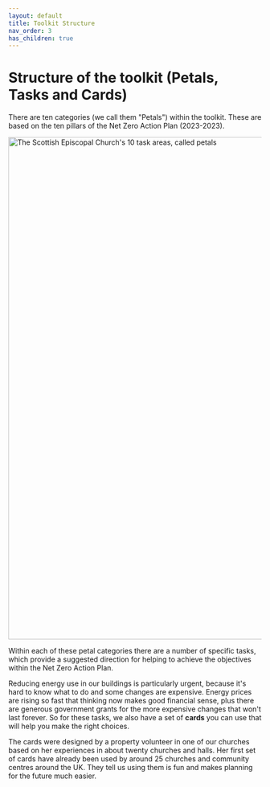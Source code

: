 ```yaml
---
layout: default
title: Toolkit Structure
nav_order: 3
has_children: true
---
```


# Structure of the toolkit (Petals, Tasks and Cards)
There are ten categories (we call them "Petals") within the toolkit. These are based on the ten pillars of the Net Zero Action Plan (2023-2023). 

<!--  Needs a picture.  Doesn't matter that they've seen it already, it's still better than a list.
These petals are:
  1. Energy Efficiency Improvements
  2. Clean Energy
  3. Thriving Biodiversity
  4. Active Travel
  5. Zero Waste
  6. Shared Goverance
  7. Training & Education
  8. Rooted Worship
  9. Positive Finances
  10. Build A Movement

  -->

  <img alt-text=' ' src='{{"/graphics/NetZeroActionPlan10petals.png" | relative_url}}'  alt="The Scottish Episcopal Church's 10 task areas, called petals" width="1000px">

Within each of these petal categories there are a number of specific tasks, which provide a suggested direction for helping to achieve the objectives within the Net Zero Action Plan. 

<!-- Replace thils paragraph
As the focus on this plan in the near term is concentrated on Energy Effieciency Improvements and Clean Energy, these tasks also have a set of 'cards' associated with them. Each card provides further detail on the specific actions required to support the tasks, along with links to supporting resources and information.
 -->

<!-- with this motivating text -->

Reducing energy use in our buildings is particularly urgent, because it's hard to know what to do and some changes are expensive.  Energy prices are rising so fast that thinking now makes good financial sense, plus there are generous government grants for the more expensive changes that won't last forever.  So for these tasks, we also have a set of **cards** you can use that will help you make the right choices.   


<!-- and they like home crowds and tested systems, tell them this is good stuff. -->

The cards were designed by a property volunteer in one of our churches based on her experiences in about twenty churches and halls.  Her first set of cards have already been used by around 25 churches and community centres around the UK.  They tell us using them is fun and makes planning for the future much easier.

<!-- this image is off-putting to anyone but scientists and confusing.  The remaining webpages in the section already do this in a friendly way.  Please omit.  If you feel something is absolutely needed, then make an example separate page using the first petal first step and put it towards the end of the section. 

<img alt-text=' ' src='{{"/graphics/toolkitstructure.png" | relative_url}}'  alt=" " width="1000px">

 -->